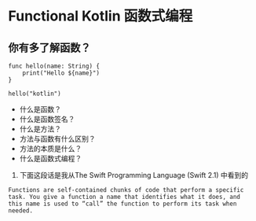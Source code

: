 # Functional Kotlin 函数式编程


## 你有多了解函数？
```
func hello(name: String) {
    print("Hello ${name}")
}

hello("kotlin")
```
* 什么是函数？
* 什么是函数签名？
* 什么是方法？
* 方法与函数有什么区别？
* 方法的本质是什么？
* 什么是函数式编程？

1. 下面这段话是我从The Swift Programming Language (Swift 2.1) 中看到的

```
Functions are self-contained chunks of code that perform a specific task. You give a function a name that identifies what it does, and this name is used to “call” the function to perform its task when needed.

```





 